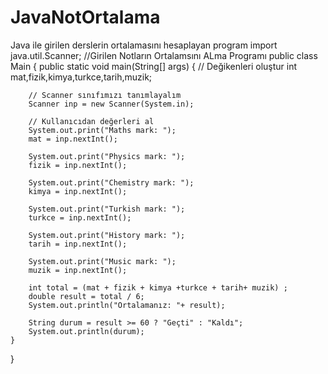 # JavaNotOrtalama
Java ile girilen derslerin ortalamasını hesaplayan program
import java.util.Scanner;      //Girilen Notların Ortalamsını ALma Programı
public class Main {
    public static void main(String[] args) {
        // Değikenleri oluştur
        int mat,fizik,kimya,turkce,tarih,muzik;

        // Scanner sınıfımızı tanımlayalım
        Scanner inp = new Scanner(System.in);

        // Kullanıcıdan değerleri al
        System.out.print("Maths mark: ");
        mat = inp.nextInt();

        System.out.print("Physics mark: ");
        fizik = inp.nextInt();

        System.out.print("Chemistry mark: ");
        kimya = inp.nextInt();

        System.out.print("Turkish mark: ");
        turkce = inp.nextInt();

        System.out.print("History mark: ");
        tarih = inp.nextInt();

        System.out.print("Music mark: ");
        muzik = inp.nextInt();

        int total = (mat + fizik + kimya +turkce + tarih+ muzik) ;
        double result = total / 6;
        System.out.println("Ortalamanız: "+ result);

        String durum = result >= 60 ? "Geçti" : "Kaldı";
        System.out.println(durum);
    }
}
